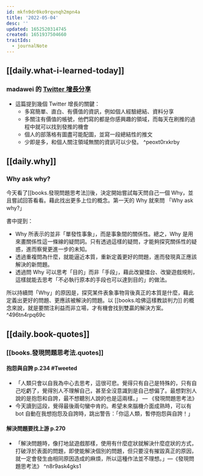 ```yaml
---
id: mkfn9dr0ko9rqvnqh2mpn4a
title: '2022-05-04'
desc: ''
updated: 1652520314745
created: 1651937504660
traitIds:
  - journalNote
---
```


## [[daily.what-i-learned-today]]

### madawei 的 [Twitter 增長分享](https://t.me/bmpi365/453)
- 這篇提到幾個 Twitter 增長的關鍵：
	- 多寫簡單、直白、有價值的資訊，例如個人經驗總結、資料分享
	- 多關注有價值的帳號，他們寫的都是你感興趣的領域，而每天在刷推的過程中就可以找到發推的機會
	- 個人的部落格有圖盡可能配圖，並寫一段總結性的推文
	- 少即是多，和個人關注領域無關的資訊可以少發。 ^peoxt0rxkrby

## [[daily.why]]

### Why ask why?
今天看了[[books.發現問題思考法]]後，決定開始嘗試每天問自己一個 Why，並且嘗試回答看看。藉此找出更多上位的概念。第一天的 Why 就來問  「Why ask why?」

書中提到：
- Why 所表示的並非「單發性事象」，而是事象間的關係性。總之，Why 是用來畫關係性這一條線的疑問詞。只有透過這樣的疑問，才能夠探究關係性的疑惑，進而察覺更進一步的未知。
- 透過重複問為什麼，就能逼近本質，重新定義更好的問題，進而發現真正應該解決的新問題。
- 透過問 Why 可以思考「目的」而非「手段」，藉此改變擂台、改變遊戲規則，這樣就能去思考「不必執行原本的手段也可以達到目的」的做法。

所以持續問「Why」的原因是，探究某件表象事物背後真正的本質是什麼，藉此定義出更好的問題、更應該被解決的問題。以 [[books.哈佛這樣教談判力]] 的概念來說，就是要關注利益而非立場，才有機會找到雙贏的解決方案。 ^496tn4rpq69c

## [[daily.book-quotes]]

### [[books.發現問題思考法.quotes]]

#### 抱怨與自誇 p.234 #Tweeted
- 「人類只會以自我為中心去思考，這很可悲。覺得只有自己是特殊的，只有自己吃虧了，覺得別人不理解自己，甚至全沒意識到是自己想偏了。最想對別人說的是抱怨和自誇，最不想聽別人說的也是這兩樣。」 — 《發現問題思考法》
- 今天讀到這段，覺得最後兩句蠻中肯的。希望未來腦機介面成熟時，可以有 bot 自動在我想抱怨及自誇時，跳出警告：「你這人類，暫停抱怨與自誇！」

#### 解決問題要找上游 p.270
- 「解決問題時，像打地鼠遊戲那樣，使用有什麼症狀就解決什麼症狀的方式，打破浮於表面的問題，即使能解決個別的問題，但只要沒有摧毀真正的原因，就一定會發生由相同原因造成的麻煩，所以這種作法並不理想。」—《發現問題思考法》 ^n8r9ask4gks1
